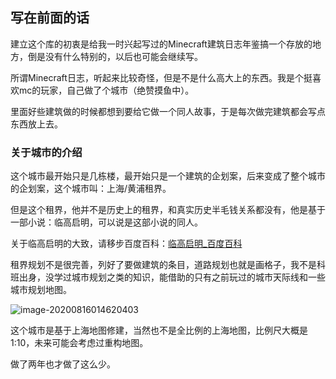 ## 写在前面的话

建立这个库的初衷是给我一时兴起写过的Minecraft建筑日志年鉴搞一个存放的地方，倒是没有什么特别的，以后也可能会继续写。

所谓Minecraft日志，听起来比较奇怪，但是不是什么高大上的东西。我是个挺喜欢mc的玩家，自己做了个城市（绝赞摸鱼中）。

里面好些建筑做的时候都想到要给它做一个同人故事，于是每次做完建筑都会写点东西放上去。

### 关于城市的介绍

这个城市最开始只是几栋楼，最开始只是一个建筑的企划案，后来变成了整个城市的企划案，这个城市叫：上海/黄浦租界。

但是这个租界，他并不是历史上的租界，和真实历史半毛钱关系都没有，他是基于一部小说：临高启明，可以说是这部小说的同人。

关于临高启明的大致，请移步百度百科：[临高启明_百度百科](https://link.zhihu.com/?target=https%3A//baike.baidu.com/item/%E4%B8%B4%E9%AB%98%E5%90%AF%E6%98%8E/3846640%3Ffr%3Daladdin)

租界规划不是很完善，列好了要做建筑的条目，道路规划也就是画格子，我不是科班出身，没学过城市规划之类的知识，能借助的只有之前玩过的城市天际线和一些城市规划地图。

![image-20200816014620403](E:\MC建筑年鉴-上海租界\images\image-20200816014620403.png)

这个城市是基于上海地图修建，当然也不是全比例的上海地图，比例尺大概是1:10，未来可能会考虑过重构地图。

做了两年也才做了这么少。
